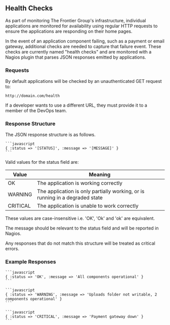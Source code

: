 ## Health Checks 

As part of monitoring The Frontier Group's infrastructure, individual applications are monitored for availability using regular HTTP requests to ensure the applications are responding on their home pages. 

In the event of an application component failing, such as a payment or email gateway, additional checks are needed to capture that failure event. These checks are currently named "health checks" and are monitored with a Nagios plugin that parses JSON responses emitted by applications.

### Requests

By default applications will be checked by an unauthenticated GET request to: 

    http://domain.com/health

If a developer wants to use a different URL, they must provide it to a member of the DevOps team.  

### Response Structure

The JSON response structure is as follows.

    ```javascript
    { :status => '[STATUS]', :message => '[MESSAGE]' }
    ```

Valid values for the status field are: 

|Value|Meaning|
|-----|-------|
|OK|The application is working correctly|
|WARNING|The application is only partially working, or is running in a degraded state|
|CRITICAL|The application is unable to work correctly|

These values are case-insensitive i.e. 'OK', 'Ok' and 'ok' are equivalent.

The message should be relevant to the status field and will be reported in Nagios. 

Any responses that do not match this structure will be treated as critical errors.

### Example Responses

    ```javascript
    { :status => 'OK', :message => 'All components operational' }
    ```

    ```javascript
    { :status => 'WARNING', :message => 'Uploads folder not writable, 2 components operational' }
    ```

    ```javascript
    { :status => 'CRITICAL', :message => 'Payment gateway down' }
    ```
